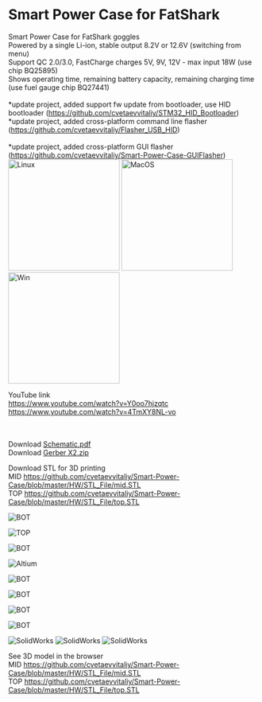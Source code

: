 # Smart Power Case for FatShark 
Smart Power Case for FatShark goggles <br>
Powered by a single Li-ion, stable output 8.2V or 12.6V (switching from menu)<br>
Support QC 2.0/3.0, FastCharge charges 5V, 9V, 12V - max input 18W (use chip BQ25895) <br>
Shows operating time, remaining battery capacity, remaining charging time (use fuel gauge chip BQ27441)<br>
<br>
*update project, added  support fw update from bootloader, use HID bootloader (https://github.com/cvetaevvitaliy/STM32_HID_Bootloader)<br>
*update project, added cross-platform command line flasher (https://github.com/cvetaevvitaliy/Flasher_USB_HID)<br> <br>
*update project, added cross-platform GUI flasher (https://github.com/cvetaevvitaliy/Smart-Power-Case-GUIFlasher)
<img width="224" alt="Linux" src="https://user-images.githubusercontent.com/26421560/84379887-33094380-abef-11ea-9d6c-4b74dc4eadb8.png">
<img width="224" alt="MacOS" src="https://user-images.githubusercontent.com/26421560/84379892-343a7080-abef-11ea-957d-4b48acbeb280.png">
<img width="224" alt="Win" src="https://user-images.githubusercontent.com/26421560/84379972-53d19900-abef-11ea-9d15-2edbee6894fe.png">

YouTube link <br>https://www.youtube.com/watch?v=Y0oo7hjzqtc <br>
https://www.youtube.com/watch?v=4TmXY8NL-vo


<br><br> Download [Schematic.pdf](https://github.com/cvetaevvitaliy/Smart-Power-Case/blob/master/HW/schematic.pdf)
<br>
Download [Gerber X2.zip](https://github.com/cvetaevvitaliy/Smart-Power-Case/blob/master/HW/GerberX2_V2_2.zip)

Download STL for 3D printing <br>
MID https://github.com/cvetaevvitaliy/Smart-Power-Case/blob/master/HW/STL_File/mid.STL<br>
TOP https://github.com/cvetaevvitaliy/Smart-Power-Case/blob/master/HW/STL_File/top.STL<br>

![BOT](https://github.com/cvetaevvitaliy/Smart-Power-Case/blob/master/HW/IMG_5686.jpeg)

![TOP](https://github.com/cvetaevvitaliy/Smart-Power-Case/blob/master/HW/2020-05-30_23-37-36.png)

![BOT](https://github.com/cvetaevvitaliy/Smart-Power-Case/blob/master/HW/2020-05-30_23-38-08.png)

![Altium](https://github.com/cvetaevvitaliy/Smart-Power-Case/blob/master/HW/2020-05-30_23-38-28.png)


![BOT](https://github.com/cvetaevvitaliy/Smart-Power-Case/blob/master/HW/IMG_5678.jpeg)

![BOT](https://github.com/cvetaevvitaliy/Smart-Power-Case/blob/master/HW/IMG_5679.jpeg)

![BOT](https://github.com/cvetaevvitaliy/Smart-Power-Case/blob/master/HW/IMG_5680.jpeg)

![BOT](https://github.com/cvetaevvitaliy/Smart-Power-Case/blob/master/HW/IMG_5682.jpeg)

![SolidWorks](https://github.com/cvetaevvitaliy/Smart-Power-Case/blob/master/HW/2020-05-31_0-51-28.png)
![SolidWorks](https://github.com/cvetaevvitaliy/Smart-Power-Case/blob/master/HW/2020-05-31_0-50-00.png)
![SolidWorks](https://github.com/cvetaevvitaliy/Smart-Power-Case/blob/master/HW/2020-05-31_0-50-51.png)

See 3D model in the browser <br>
MID https://github.com/cvetaevvitaliy/Smart-Power-Case/blob/master/HW/STL_File/mid.STL<br>
TOP https://github.com/cvetaevvitaliy/Smart-Power-Case/blob/master/HW/STL_File/top.STL<br>

